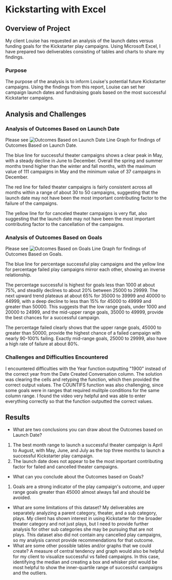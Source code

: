 # Kickstarting with Excel

## Overview of Project
My client Louise has requested an analysis of the launch dates versus funding goals for the Kickstarter play campaigns. Using Microsoft Excel, I have prepared two deliverables consisting of tables and charts to share my findings.
### Purpose
The purpose of the analysis is to inform Louise's potential future Kickstarter campaigns. Using the findings from this report, Louise can set her campaign launch dates and fundraising goals based on the most successful Kickstarter campaigns.

## Analysis and Challenges

### Analysis of Outcomes Based on Launch Date
Please see ![Outcomes Based on Launch Date Line Graph](Theater_Outcomes_vs_Launch.png) for findings of Outcomes Based on Launch Date. 

The blue line for successful theater campaigns shows a clear peak in May, with a steady decline in June to December. Overall the spring and summer months trend higher than the winter and fall months, with the maximum value of 111 campaigns in May and the minimum value of 37 campaigns in December.

The red line for failed theater campaigns is fairly consistent across all months within a range of about 30 to 50 campaigns, suggesting that the launch date may not have been the most important contributing factor to the failure of the campaigns.

The yellow line for for canceled theater campaigns is very flat, also suggesting that the launch date may not have been the most important contributing factor to the cancellation of the campaigns.

### Analysis of Outcomes Based on Goals
Please see ![Outcomes Based on Goals Line Graph](Outcomes_vs_Goals.png) for findings of Outcomes Based on Goals.

The blue line for percentage successful play campaigns and the yellow line for percentage failed play campaigns mirror each other, showing an inverse relationship.

The percentage successful is highest for goals less than 1000 at about 75%, and steadily declines to about 20% between 25000 to 29999. The next upward trend plateaus at about 65% for 35000 to 39999 and 40000 to 44999, with a deep decline to less than 15% for 45000 to 49999 and greater than 50000. This suggests that the low range goals, under 1000 and 20000 to 24999, and the mid-upper range goals, 35000 to 49999, provide the best chances for a successful campaign.

The percentage failed clearly shows that the upper range goals, 45000 to greater than 50000, provide the highest chance of a failed campaign with nearly 90-100% failing. Exactly mid-range goals, 25000 to 29999, also have a high rate of failure at about 80%.

### Challenges and Difficulties Encountered
I encountered difficulties with the Year function outputting "1900" instead of the correct year from the Date Created Conversation column. The solution was clearing the cells and retyping the function, which then provided the correct output values. The COUNTIFS function was also challenging, since some goals were in ranges that required mulitple conditions for the same column range. I found the video very helpful and was able to enter everything correctly so that the function outputted the correct values.

## Results

- What are two conclusions you can draw about the Outcomes based on Launch Date?
1. The best month range to launch a successful theater campaign is April to August, with May, June, and July as the top three months to launch a successful Kickstarter play campaign. 
2. The launch date does not appear to be the most important contributing factor for failed and cancelled theater campaigns. 

- What can you conclude about the Outcomes based on Goals?
1. Goals are a strong indicator of the play campaign's outcome, and upper range goals greater than 45000 almost always fail and should be avoided.
- What are some limitations of this dataset?
My deliverables are separately analyzing a parent category, theater, and a sub category, plays. My client has shown interest in using Kickstarter for the broader theater category and not just plays, but I need to provide further analysis for other sub categories she may be pursuing that are not plays. This dataset also did not contain any cancelled play campaigns, so my analysis cannot provide recommendations for that outcome. 
- What are some other possible tables and/or graphs that we could create?
A measure of central tendency and graph would also be helpful for my client to visualize successful vs failed campaigns. In this case, identifying the median and creating a box and whisker plot would be most helpful to show the inner-quartile range of successful campaigns and the outliers.
